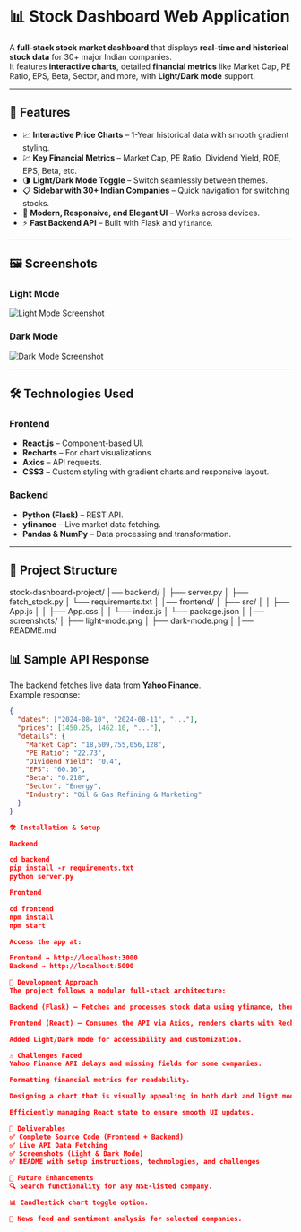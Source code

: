 # 📊 Stock Dashboard Web Application

A **full-stack stock market dashboard** that displays **real-time and historical stock data** for 30+ major Indian companies.  
It features **interactive charts**, detailed **financial metrics** like Market Cap, PE Ratio, EPS, Beta, Sector, and more, with **Light/Dark mode** support.

---

## 🚀 Features
- 📈 **Interactive Price Charts** – 1-Year historical data with smooth gradient styling.
- 💹 **Key Financial Metrics** – Market Cap, PE Ratio, Dividend Yield, ROE, EPS, Beta, etc.
- 🌗 **Light/Dark Mode Toggle** – Switch seamlessly between themes.
- 📋 **Sidebar with 30+ Indian Companies** – Quick navigation for switching stocks.
- 🎨 **Modern, Responsive, and Elegant UI** – Works across devices.
- ⚡ **Fast Backend API** – Built with Flask and `yfinance`.

---

## 🖼 Screenshots

### **Light Mode**
![Light Mode Screenshot](screenshots/light-mode.png)

### **Dark Mode**
![Dark Mode Screenshot](screenshots/dark-mode.png)

---

## 🛠 Technologies Used

### **Frontend**
- **React.js** – Component-based UI.
- **Recharts** – For chart visualizations.
- **Axios** – API requests.
- **CSS3** – Custom styling with gradient charts and responsive layout.

### **Backend**
- **Python (Flask)** – REST API.
- **yfinance** – Live market data fetching.
- **Pandas & NumPy** – Data processing and transformation.

---

## 📂 Project Structure

stock-dashboard-project/
│── backend/
│ ├── server.py
│ ├── fetch_stock.py
│ └── requirements.txt
│
│── frontend/
│ ├── src/
│ │ ├── App.js
│ │ ├── App.css
│ │ └── index.js
│ └── package.json
│
│── screenshots/
│ ├── light-mode.png
│ ├── dark-mode.png
│
│── README.md

## 📊 Sample API Response
The backend fetches live data from **Yahoo Finance**.  
Example response:
```json
{
  "dates": ["2024-08-10", "2024-08-11", "..."],
  "prices": [1450.25, 1462.10, "..."],
  "details": {
    "Market Cap": "18,509,755,056,128",
    "PE Ratio": "22.73",
    "Dividend Yield": "0.4",
    "EPS": "60.16",
    "Beta": "0.218",
    "Sector": "Energy",
    "Industry": "Oil & Gas Refining & Marketing"
  }
}

🛠 Installation & Setup

Backend

cd backend
pip install -r requirements.txt
python server.py

Frontend

cd frontend
npm install
npm start

Access the app at:

Frontend → http://localhost:3000
Backend → http://localhost:5000

📜 Development Approach
The project follows a modular full-stack architecture:

Backend (Flask) – Fetches and processes stock data using yfinance, then serves it through REST APIs.

Frontend (React) – Consumes the API via Axios, renders charts with Recharts, and displays financial details in a clean, responsive UI.

Added Light/Dark mode for accessibility and customization.

⚠ Challenges Faced
Yahoo Finance API delays and missing fields for some companies.

Formatting financial metrics for readability.

Designing a chart that is visually appealing in both dark and light modes.

Efficiently managing React state to ensure smooth UI updates.

📎 Deliverables
✅ Complete Source Code (Frontend + Backend)
✅ Live API Data Fetching
✅ Screenshots (Light & Dark Mode)
✅ README with setup instructions, technologies, and challenges

📌 Future Enhancements
🔍 Search functionality for any NSE-listed company.

📊 Candlestick chart toggle option.

📰 News feed and sentiment analysis for selected companies.
